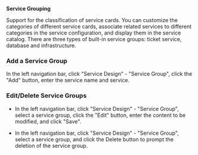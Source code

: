 **Service Grouping**

Support for the classification of service cards. You can customize the categories of different service cards, associate related services to different categories in the service configuration, and display them in the service catalog. There are three types of built-in service groups: ticket service, database and infrastructure.

### Add a Service Group

In the left navigation bar, click "Service Design" - "Service Group", click the "Add" button, enter the service name and service.

### Edit/Delete Service Groups

-   In the left navigation bar, click "Service Design" - "Service Group", select a service group, click the "Edit" button, enter the content to be modified, and click "Save".

-   In the left navigation bar, click "Service Design" - "Service Group", select a service group, and click the Delete button to prompt the deletion of the service group.
